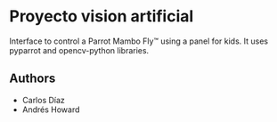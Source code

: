 # Proyecto vision artificial

Interface to control a Parrot Mambo Fly&trade; using a panel for kids. It uses pyparrot and opencv-python libraries.

## Authors

- Carlos Díaz
- Andrés Howard
